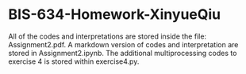 # BIS-634-Homework-XinyueQiu
All of the codes and interpretations are stored inside the file: Assignment2.pdf. A markdown version of codes and interpretation are stored in Assignment2.ipynb. The additional multiprocessing codes to exercise 4 is stored within exercise4.py. 